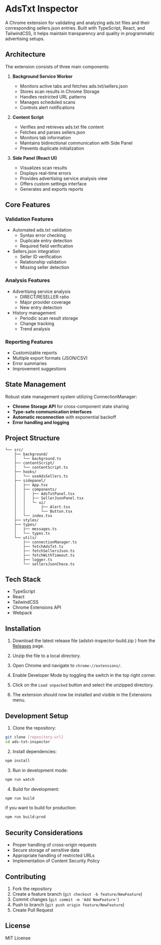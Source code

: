 # AdsTxt Inspector

A Chrome extension for validating and analyzing ads.txt files and their corresponding sellers.json entries. Built with TypeScript, React, and TailwindCSS, it helps maintain transparency and quality in programmatic advertising setups.

## Architecture

The extension consists of three main components:

1. **Background Service Worker**
   - Monitors active tabs and fetches ads.txt/sellers.json
   - Stores scan results in Chrome Storage
   - Handles restricted URL patterns
   - Manages scheduled scans
   - Controls alert notifications

2. **Content Script**
   - Verifies and retrieves ads.txt file content
   - Fetches and parses sellers.json
   - Monitors tab information
   - Maintains bidirectional communication with Side Panel
   - Prevents duplicate initialization

3. **Side Panel (React UI)**
   - Visualizes scan results
   - Displays real-time errors
   - Provides advertising service analysis view
   - Offers custom settings interface
   - Generates and exports reports

## Core Features

### Validation Features
- Automated ads.txt validation
  - Syntax error checking
  - Duplicate entry detection
  - Required field verification
- Sellers.json integration
  - Seller ID verification
  - Relationship validation
  - Missing seller detection

### Analysis Features
- Advertising service analysis
  - DIRECT/RESELLER ratio
  - Major provider coverage
  - New entry detection
- History management
  - Periodic scan result storage
  - Change tracking
  - Trend analysis

### Reporting Features
- Customizable reports
- Multiple export formats (JSON/CSV)
- Error summaries
- Improvement suggestions

## State Management

Robust state management system utilizing ConnectionManager:

- **Chrome Storage API** for cross-component state sharing
- **Type-safe communication interfaces**
- **Automatic reconnection** with exponential backoff
- **Error handling and logging**

## Project Structure

```
└── src/
    ├── background/
    │   └── background.ts
    ├── contentScript/
    │   └── contentScript.ts
    ├── hooks/
    │   └── useAdsSellers.ts
    ├── sidepanel/
    │   ├── App.tsx
    │   ├── components/
    │   │   ├── AdsTxtPanel.tsx
    │   │   ├── SellerJsonPanel.tsx
    │   │   └─ ui/
    │   │       ├── Alert.tsx
    │   │       └── Button.tsx
    │   └── index.tsx
    ├── styles/
    ├── types/
    │   ├── messages.ts
    │   └── types.ts
    └── utils/
        ├── connectionManager.ts
        ├── fetchAdsTxt.ts
        ├── fetchSellersJson.ts
        ├── fetchWithTimeout.ts
        ├── logger.ts
        └── sellersJsonChece.ts
```

## Tech Stack

- TypeScript
- React
- TailwindCSS
- Chrome Extensions API
- Webpack

## Installation

1. Download the latest release file (adstxt-inspector-build.zip
) from the [Releases](https://github.com/miyaichi/adstxt-Inspector/releases/tag/latest-build) page.

2. Unzip the file to a local directory.

3. Open Chrome and navigate to `chrome://extensions/`.

4. Enable Developer Mode by toggling the switch in the top right corner.

5. Click on the `Load unpacked` button and select the unzipped directory.

6. The extension should now be installed and visible in the Extensions menu.

## Development Setup

1. Clone the repository:
```bash
git clone [repository-url]
cd ads-txt-inspector
```

2. Install dependencies:
```bash
npm install
```

3. Run in development mode:
```bash
npm run watch
```

4. Build for development:
```bash
npm run build
```

if you want to build for production:
```bash
npm run build:prod
```

## Security Considerations

- Proper handling of cross-origin requests
- Secure storage of sensitive data
- Appropriate handling of restricted URLs
- Implementation of Content Security Policy

## Contributing

1. Fork the repository
2. Create a feature branch (`git checkout -b feature/NewFeature`)
3. Commit changes (`git commit -m 'Add NewFeature'`)
4. Push to branch (`git push origin feature/NewFeature`)
5. Create Pull Request

## License

MIT License